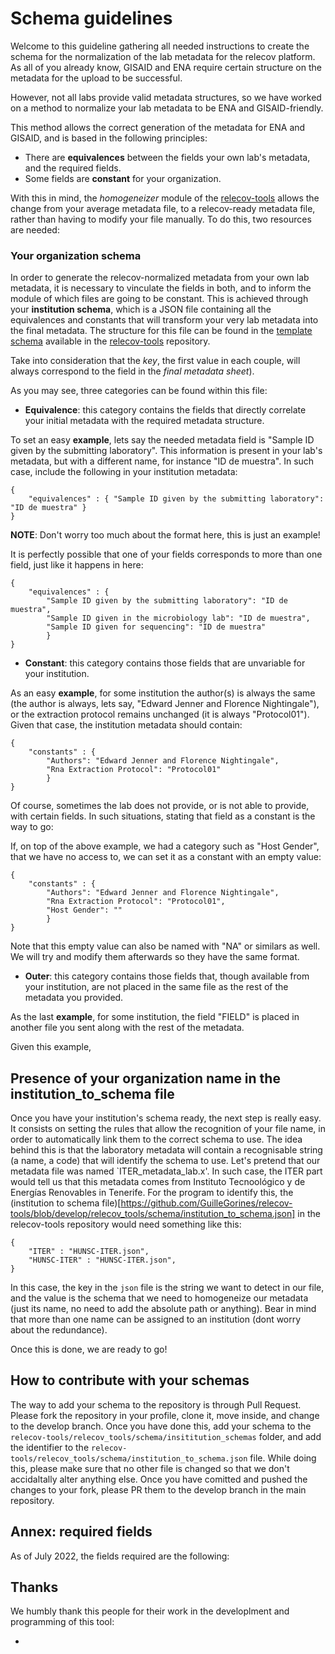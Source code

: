# Schema guidelines
Welcome to this guideline gathering all needed instructions to create the schema for the normalization of the lab metadata for the relecov platform.
As all of you already know, GISAID and ENA require certain structure on the metadata for the upload to be successful. 

However, not all labs provide valid metadata structures, so we have worked on a method to normalize your lab metadata to be ENA and GISAID-friendly. 

This method allows the correct generation of the metadata for ENA and GISAID, and is based in the following principles:

* There are **equivalences** between the fields your own lab's metadata, and the required fields.
* Some fields are **constant** for your organization.

With this in mind, the _homogeneizer_ module of the [relecov-tools](https://github.com/BU-ISCIII/relecov-tools) allows the change from your average metadata file, to a relecov-ready metadata file, rather than having to modify your file manually. To do this, two resources are needed:

### Your organization schema
In order to generate the relecov-normalized metadata from your own lab metadata, it is necessary to vinculate the fields in both, and to inform the module of which files are going to be constant. This is achieved through your **institution schema**, which is a JSON file containing all the equivalences and constants that will transform your very lab metadata into the final metadata. The structure for this file can be found in the [template schema](https://github.com/BU-ISCIII/relecov-tools/blob/develop/relecov_tools/schema/institution_schemas/template.json) available in the [relecov-tools](https://github.com/BU-ISCIII/relecov-tools) repository.

Take into consideration that the _key_, the first value in each couple, will always correspond to the field in the _final metadata sheet_).

As you may see, three categories can be found within this file:

* **Equivalence**: this category contains the fields that directly correlate your initial metadata with the required metadata structure. 

To set an easy **example**, lets say the needed metadata field is "Sample ID given by the submitting laboratory". This information is present in your lab's metadata, but with a different name, for instance "ID de muestra". In such case, include the following in your institution metadata:

```
{
    "equivalences" : { "Sample ID given by the submitting laboratory": "ID de muestra" }
}

```
**NOTE**: Don't worry too much about the format here, this is just an example! 

It is perfectly possible that one of your fields corresponds to more than one field, just like it happens in here:

```
{
    "equivalences" : {
        "Sample ID given by the submitting laboratory": "ID de muestra",
        "Sample ID given in the microbiology lab": "ID de muestra",
        "Sample ID given for sequencing": "ID de muestra"
        }
}
```

* **Constant**: this category contains those fields that are unvariable for your institution. 

As an easy **example**, for some institution the author(s) is always the same (the author is always, lets say, "Edward Jenner and Florence Nightingale"), or the extraction protocol remains unchanged (it is always "Protocol01"). Given that case, the institution metadata should contain:

```
{
    "constants" : {
        "Authors": "Edward Jenner and Florence Nightingale",
        "Rna Extraction Protocol": "Protocol01"
        }
}
```
Of course, sometimes the lab does not provide, or is not able to provide, with certain fields. In such situations, stating that field as a constant is the way to go:

If, on top of the above example, we had a category such as "Host Gender", that we have no access to, we can set it as a constant with an empty value:

```
{
    "constants" : {
        "Authors": "Edward Jenner and Florence Nightingale",
        "Rna Extraction Protocol": "Protocol01",
        "Host Gender": ""
        }
}
```

Note that this empty value can also be named with "NA" or similars as well. We will try and modify them afterwards so they have the same format.

* **Outer**: this category contains those fields that, though available from your institution, are not placed in the same file as the rest of the metadata you provided.
  
As the last **example**, for some institution, the field "FIELD" is placed in another file you sent along with the rest of the metadata.

Given this example, 


## Presence of your organization name in the institution_to_schema file

Once you have your institution's schema ready, the next step is really easy. It consists on setting the rules that allow the recognition of your file name, in order to automatically link them to the correct schema to use. The idea behind this is that the laboratory metadata will contain a recognisable string (a name, a code) that will identify the schema to use. Let's pretend that our metadata file was named `ITER_metadata_lab.x'. In such case, the ITER part would tell us that this metadata comes from Instituto Tecnoológico y de Energías Renovables in Tenerife. For the program to identify this, the (institution to schema file)[https://github.com/GuilleGorines/relecov-tools/blob/develop/relecov_tools/schema/institution_to_schema.json] in the relecov-tools repository would need something like this:

```
{
    "ITER" : "HUNSC-ITER.json",
    "HUNSC-ITER" : "HUNSC-ITER.json",
}
```
In this case, the key in the `json` file is the string we want to detect in our file, and the value is the schema that we need to homogeneize our metadata (just its name, no need to add the absolute path or anything). Bear in mind that more than one name can be assigned to an institution (dont worry about the redundance).

Once this is done, we are ready to go!

## How to contribute with your schemas
The way to add your schema to the repository is through Pull Request. Please fork the repository in your profile, clone it, move inside, and change to the develop branch. Once you have done this, add your schema to the `relecov-tools/relecov_tools/schema/insititution_schemas` folder, and add the identifier to the `relecov-tools/relecov_tools/schema/institution_to_schema.json` file. While doing this, please make sure that no other file is changed so that we don't accidaltally alter anything else. Once you have comitted and pushed the changes to your fork, please PR them to the develop branch in the main repository.

## Annex: required fields 

As of July 2022, the fields required are the following:

## Thanks
We humbly thank this people for their work in the developlment and programming of this tool:

* 